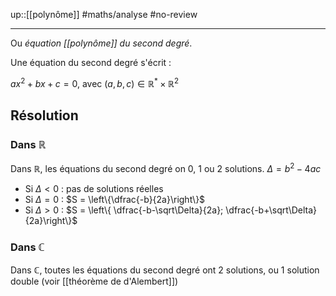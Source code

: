up::[[polynôme]]
#maths/analyse #no-review 

----
Ou _équation [[polynôme]] du second degré_.

Une équation du second degré s'écrit :

$ax^2 + bx + c = 0$, avec  $(a, b, c)\in\mathbb R^*\times\mathbb R^2$

## Résolution
### Dans $\mathbb R$
Dans $\mathbb R$, les équations du second degré on 0, 1 ou 2 solutions.
$\Delta = b^2-4ac$
- Si $\Delta < 0$ : pas de solutions réelles
- Si $\Delta = 0$ : $S = \left\{\dfrac{-b}{2a}\right\}$
- Si $\Delta>0$ : $S = \left\{ \dfrac{-b-\sqrt\Delta}{2a}; \dfrac{-b+\sqrt\Delta}{2a}\right\}$


### Dans $\mathbb C$
Dans $\mathbb C$, toutes les équations du second degré ont 2 solutions, ou 1 solution double (voir [[théorème de d'Alembert]])
